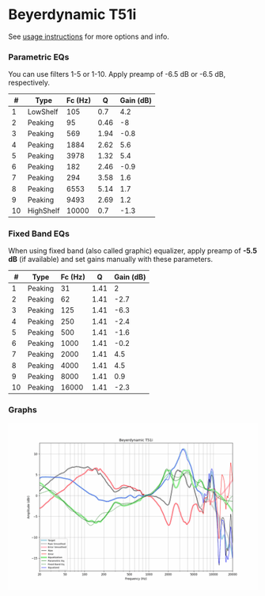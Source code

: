 # Beyerdynamic T51i
See [usage instructions](https://github.com/jaakkopasanen/AutoEq#usage) for more options and info.

### Parametric EQs
You can use filters 1-5 or 1-10. Apply preamp of -6.5 dB or -6.5 dB, respectively.

|   # | Type      |   Fc (Hz) |    Q |   Gain (dB) |
|-----|-----------|-----------|------|-------------|
|   1 | LowShelf  |       105 | 0.7  |         4.2 |
|   2 | Peaking   |        95 | 0.46 |        -8   |
|   3 | Peaking   |       569 | 1.94 |        -0.8 |
|   4 | Peaking   |      1884 | 2.62 |         5.6 |
|   5 | Peaking   |      3978 | 1.32 |         5.4 |
|   6 | Peaking   |       182 | 2.46 |        -0.9 |
|   7 | Peaking   |       294 | 3.58 |         1.6 |
|   8 | Peaking   |      6553 | 5.14 |         1.7 |
|   9 | Peaking   |      9493 | 2.69 |         1.2 |
|  10 | HighShelf |     10000 | 0.7  |        -1.3 |

### Fixed Band EQs
When using fixed band (also called graphic) equalizer, apply preamp of **-5.5 dB** (if available) and set gains manually with these parameters.

|   # | Type    |   Fc (Hz) |    Q |   Gain (dB) |
|-----|---------|-----------|------|-------------|
|   1 | Peaking |        31 | 1.41 |         2   |
|   2 | Peaking |        62 | 1.41 |        -2.7 |
|   3 | Peaking |       125 | 1.41 |        -6.3 |
|   4 | Peaking |       250 | 1.41 |        -2.4 |
|   5 | Peaking |       500 | 1.41 |        -1.6 |
|   6 | Peaking |      1000 | 1.41 |        -0.2 |
|   7 | Peaking |      2000 | 1.41 |         4.5 |
|   8 | Peaking |      4000 | 1.41 |         4.5 |
|   9 | Peaking |      8000 | 1.41 |         0.9 |
|  10 | Peaking |     16000 | 1.41 |        -2.3 |

### Graphs
![](./Beyerdynamic%20T51i.png)
